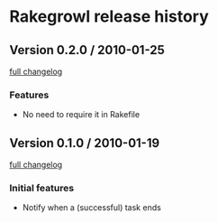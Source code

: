 # Rakegrowl release history

## Version 0.2.0 / 2010-01-25

[full changelog](https://github.com/porras/rakegrowl/compare/v0.1.0...v0.2.0)

### Features

* No need to require it in Rakefile

## Version 0.1.0 / 2010-01-19

[full changelog](https://github.com/porras/rakegrowl/commit/b69cdf3fa8d85edccedb228ccb3876fd828d99b7)

### Initial features

* Notify when a (successful) task ends

